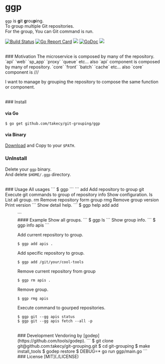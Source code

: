 # ggp

`ggp` is **g**it **g**rou**p**ing.  
To group multiple Git repositories.  
For the group, You can Git command is run.  


[![Build Status](https://drone.io/github.com/takecy/git-grouping/status.png)](https://drone.io/github.com/takecy/git-grouping/latest)
[![Go Report Card](https://goreportcard.com/badge/github.com/takecy/git-grouping)](https://goreportcard.com/report/github.com/takecy/git-grouping)
![](https://img.shields.io/badge/golang-1.6.0-blue.svg?style=flat-square)
[![GoDoc](https://img.shields.io/badge/godoc-reference-blue.svg?style=flat-square)](https://godoc.org/github.com/takecy/git-grouping)
![](https://img.shields.io/badge/license-MIT-blue.svg?style=flat-square)

<br/>
### Motivation
The microservice is composed by many of the repository.  
`api` `web` `sp_app` `proxy` `queue` etc...    
also `api` component is composed by many of repository.   
`core` `front` `batch` `cache` etc...  
also `core` component is ///

I want to manage by grouping the repository to compose the same function or component.  


<br/>
### Install

#### via Go
```
$ go get github.com/takecy/git-grouping/ggp
```

#### via Binary
[Download](https://github.com/takecy/git-grouping/releases) and Copy to your `$PATH`.


### UnInstall
Delete your `ggp` binary.  
And delete `$HOME/.ggp` directory.  


<br/>
### Usage
All usages
```
$ ggp
```
```
add              Add repository to group
git              Execute git commands to group of repository
info             Show configuration.
ls               List all group.
rm               Remove repository form group
rmg              Remove group
version          Print version
```
Show detail help.
```
$ ggp help add
add <group name> <dir path>
```

<br/>
#### Example
Show all groups.
```
$ ggp ls
```
Show group info.
```
$ ggp info apis
```

Add current repository to group.
```
$ ggp add apis .
```
Add specific repository to group.
```
$ ggp add /git/your/cool-tools
```

Remove current repository from group
```
$ ggp rm apis .
```

Remove group.
```
$ ggp rmg apis
```

Execute command to gourped repositories.
```
$ ggp git --gg apis status
$ ggp git --gg apis fetch --all -p
```

<br/>
### Development
Vendoring by [godep](https://github.com/tools/godep).
```
$ git clone git@github.com:takecy/git-grouping.git
$ cd git-grouping
$ make install_tools
$ godep restore
$ DEBUG=* go run ggp/main.go
```


<br/>
### License
[MIT](./LICENSE)
